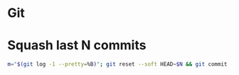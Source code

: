 # Git

# Squash last N commits
```sh
m="$(git log -1 --pretty=%B)"; git reset --soft HEAD~$N && git commit -m"$m"
```